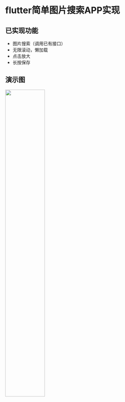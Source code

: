 # flutter简单图片搜索APP实现
## 已实现功能
* 图片搜索（调用已有接口）
* 无限滚动，懒加载
* 点击放大
* 长按保存

## 演示图

<img src="https://s4.ax1x.com/2022/02/25/bAE16U.jpg" width=50% border="0" align=left />
